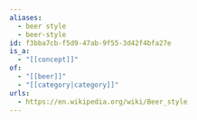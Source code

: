 ```yaml
---
aliases:
  - beer style
  - beer-style
id: f3bba7cb-f5d9-47ab-9f55-3d42f4bfa27e
is_a:
  - "[[concept]]"
of:
  - "[[beer]]"
  - "[[category|category]]"
urls:
  - https://en.wikipedia.org/wiki/Beer_style
---
```


